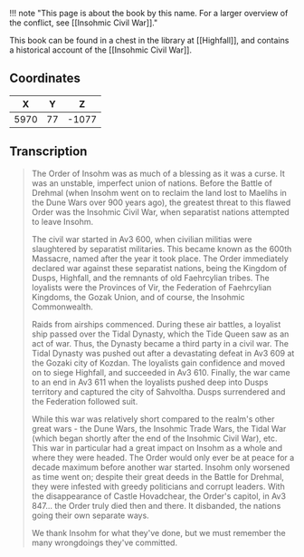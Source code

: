  

!!! note "This page is about the book by this name. For a larger overview of the conflict, see [[Insohmic Civil War]]."

This book can be found in a chest in the library at [[Highfall]], and contains a historical account of the [[Insohmic Civil War]].

## Coordinates
| **X** | **Y** | **Z** |
| :---: | :---: | :---: |
| 5970  |  77   | -1077 |

## Transcription
> The Order of Insohm was as much of a blessing as it was a curse. It was an unstable, imperfect union of nations. Before the Battle of Drehmal (when Insohm went on to reclaim the land lost to Maelihs in the Dune Wars over 900 years ago), the greatest threat to this flawed Order was the Insohmic Civil War, when separatist nations attempted to leave Insohm.
>
> The civil war started in Av3 600, when civilian militias were slaughtered by separatist militaries. This became known as the 600th Massacre, named after the year it took place. The Order immediately declared war against these separatist nations, being the Kingdom of Dusps, Highfall, and the remnants of old Faehrcylian tribes. The loyalists were the Provinces of Vir, the Federation of Faehrcylian Kingdoms, the Gozak Union, and of course, the Insohmic Commonwealth.
>
> Raids from airships commenced. During these air battles, a loyalist ship passed over the Tidal Dynasty, which the Tide Queen saw as an act of war. Thus, the Dynasty became a third party in a civil war. The Tidal Dynasty was pushed out after a devastating defeat in Av3 609 at the Gozaki city of Kozdan. The loyalists gain confidence and moved on to siege Highfall, and succeeded in Av3 610. Finally, the war came to an end in Av3 611 when the loyalists pushed deep into Dusps territory and captured the city of Sahvoltha. Dusps surrendered and the Federation followed suit.
>
> While this war was relatively short compared to the realm's other great wars - the Dune Wars, the Insohmic Trade Wars, the Tidal War (which began shortly after the end of the Insohmic Civil War), etc. This war in particular had a great impact on Insohm as a whole and where they were headed. The Order would only ever be at peace for a decade maximum before another war started. Insohm only worsened as time went on; despite their great deeds in the Battle for Drehmal, they were infested with greedy politicians and corrupt leaders. With the disappearance of Castle Hovadchear, the Order's capitol, in Av3 847... the Order truly died then and there. It disbanded, the nations going their own separate ways.
>
> We thank Insohm for what they've done, but we must remember the many wrongdoings they've committed.

